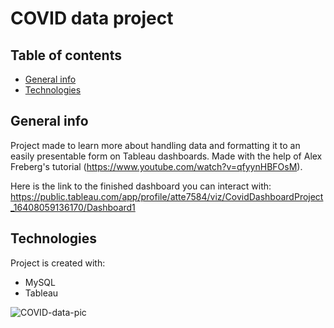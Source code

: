 # COVID data project

## Table of contents
* [General info](#general-info)
* [Technologies](#technologies)

## General info
Project made to learn more about handling data and formatting it to an easily presentable form on Tableau dashboards.
Made with the help of Alex Freberg's tutorial (https://www.youtube.com/watch?v=qfyynHBFOsM).

Here is the link to the finished dashboard you can interact with: https://public.tableau.com/app/profile/atte7584/viz/CovidDashboardProject_16408059136170/Dashboard1
	
## Technologies
Project is created with:
* MySQL
* Tableau

![COVID-data-pic](https://user-images.githubusercontent.com/94180117/148686858-298c548b-6a9c-4aaf-a775-4b7438e8db51.png)
